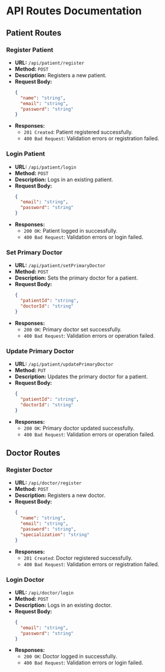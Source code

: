 # API Routes Documentation

## Patient Routes

### Register Patient
- **URL:** `/api/patient/register`
- **Method:** `POST`
- **Description:** Registers a new patient.
- **Request Body:**
  ```json
  {
    "name": "string",
    "email": "string",
    "password": "string"
  }
  ```
- **Responses:**
  - `201 Created`: Patient registered successfully.
  - `400 Bad Request`: Validation errors or registration failed.

### Login Patient
- **URL:** `/api/patient/login`
- **Method:** `POST`
- **Description:** Logs in an existing patient.
- **Request Body:**
  ```json
  {
    "email": "string",
    "password": "string"
  }
  ```
- **Responses:**
  - `200 OK`: Patient logged in successfully.
  - `400 Bad Request`: Validation errors or login failed.

### Set Primary Doctor
- **URL:** `/api/patient/setPrimaryDoctor`
- **Method:** `POST`
- **Description:** Sets the primary doctor for a patient.
- **Request Body:**
  ```json
  {
    "patientId": "string",
    "doctorId": "string"
  }
  ```
- **Responses:**
  - `200 OK`: Primary doctor set successfully.
  - `400 Bad Request`: Validation errors or operation failed.

### Update Primary Doctor
- **URL:** `/api/patient/updatePrimaryDoctor`
- **Method:** `PUT`
- **Description:** Updates the primary doctor for a patient.
- **Request Body:**
  ```json
  {
    "patientId": "string",
    "doctorId": "string"
  }
  ```
- **Responses:**
  - `200 OK`: Primary doctor updated successfully.
  - `400 Bad Request`: Validation errors or operation failed.

## Doctor Routes

### Register Doctor
- **URL:** `/api/doctor/register`
- **Method:** `POST`
- **Description:** Registers a new doctor.
- **Request Body:**
  ```json
  {
    "name": "string",
    "email": "string",
    "password": "string",
    "specialization": "string"
  }
  ```
- **Responses:**
  - `201 Created`: Doctor registered successfully.
  - `400 Bad Request`: Validation errors or registration failed.

### Login Doctor
- **URL:** `/api/doctor/login`
- **Method:** `POST`
- **Description:** Logs in an existing doctor.
- **Request Body:**
  ```json
  {
    "email": "string",
    "password": "string"
  }
  ```
- **Responses:**
  - `200 OK`: Doctor logged in successfully.
  - `400 Bad Request`: Validation errors or login failed.
